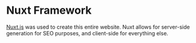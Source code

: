 # Nuxt Framework

[Nuxt.js](https://github.com/nuxt/nuxt.js) was used to create this entire website. Nuxt allows for server-side generation for SEO purposes, and client-side for everything else.
